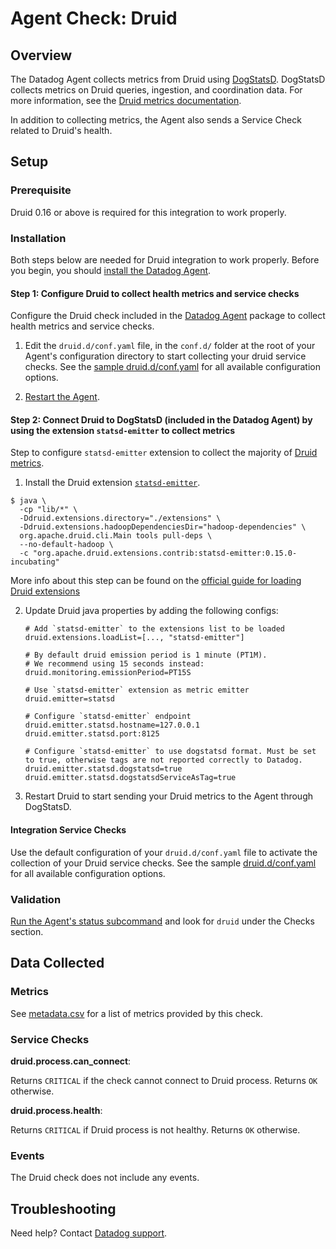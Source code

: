 # Agent Check: Druid

## Overview

The Datadog Agent collects metrics from Druid using [DogStatsD][10]. DogStatsD collects metrics on Druid queries, ingestion, and coordination data. For more information, see the [Druid metrics documentation][1].

In addition to collecting metrics, the Agent also sends a Service Check related to Druid's health.

## Setup

### Prerequisite

Druid 0.16 or above is required for this integration to work properly.

### Installation

Both steps below are needed for Druid integration to work properly. Before you begin, you should [install the Datadog Agent][11].

#### Step 1: Configure Druid to collect health metrics and service checks

Configure the Druid check included in the [Datadog Agent][2] package to collect health metrics and service checks.

1. Edit the `druid.d/conf.yaml` file, in the `conf.d/` folder at the root of your Agent's configuration directory to start collecting your druid service checks. See the [sample druid.d/conf.yaml][3] for all available configuration options.

2. [Restart the Agent][4].

#### Step 2: Connect Druid to DogStatsD (included in the Datadog Agent) by using the extension `statsd-emitter` to collect metrics

Step to configure `statsd-emitter` extension to collect the majority of [Druid metrics][1].

1. Install the Druid extension [`statsd-emitter`][5].

```
$ java \
  -cp "lib/*" \
  -Ddruid.extensions.directory="./extensions" \
  -Ddruid.extensions.hadoopDependenciesDir="hadoop-dependencies" \
  org.apache.druid.cli.Main tools pull-deps \
  --no-default-hadoop \
  -c "org.apache.druid.extensions.contrib:statsd-emitter:0.15.0-incubating"
```

More info about this step can be found on the [official guide for loading Druid extensions][6]

2. Update Druid java properties by adding the following configs:

    ```
    # Add `statsd-emitter` to the extensions list to be loaded 
    druid.extensions.loadList=[..., "statsd-emitter"]

    # By default druid emission period is 1 minute (PT1M).
    # We recommend using 15 seconds instead:
    druid.monitoring.emissionPeriod=PT15S

    # Use `statsd-emitter` extension as metric emitter
    druid.emitter=statsd

    # Configure `statsd-emitter` endpoint
    druid.emitter.statsd.hostname=127.0.0.1
    druid.emitter.statsd.port:8125

    # Configure `statsd-emitter` to use dogstatsd format. Must be set to true, otherwise tags are not reported correctly to Datadog.
    druid.emitter.statsd.dogstatsd=true
    druid.emitter.statsd.dogstatsdServiceAsTag=true
    ```

3. Restart Druid to start sending your Druid metrics to the Agent through DogStatsD.

#### Integration Service Checks

Use the default configuration of your `druid.d/conf.yaml` file to activate the collection of your Druid service checks. See the sample [druid.d/conf.yaml][3] for all available configuration options.

### Validation

[Run the Agent's status subcommand][7] and look for `druid` under the Checks section.

## Data Collected

### Metrics

See [metadata.csv][8] for a list of metrics provided by this check.

### Service Checks

**druid.process.can_connect**:

Returns `CRITICAL` if the check cannot connect to Druid process. Returns `OK` otherwise.

**druid.process.health**:

Returns `CRITICAL` if Druid process is not healthy. Returns `OK` otherwise.

### Events

The Druid check does not include any events.

## Troubleshooting

Need help? Contact [Datadog support][9].

[1]: https://druid.apache.org/docs/latest/operations/metrics.html
[2]: https://app.datadoghq.com/account/settings#agent
[3]: https://github.com/DataDog/integrations-core/blob/master/druid/datadog_checks/druid/data/conf.yaml.example
[4]: https://docs.datadoghq.com/agent/guide/agent-commands/?tab=agentv6#start-stop-and-restart-the-agent
[5]: https://druid.apache.org/docs/latest/development/extensions-contrib/statsd.html
[6]: https://druid.apache.org/docs/latest/operations/including-extensions.html
[7]: https://docs.datadoghq.com/agent/guide/agent-commands/?tab=agentv6#agent-status-and-information
[8]: https://github.com/DataDog/integrations-core/blob/master/druid/metadata.csv
[9]: https://docs.datadoghq.com/help
[10]: https://docs.datadoghq.com/developers/dogstatsd/
[11]: https://docs.datadoghq.com/agent/
